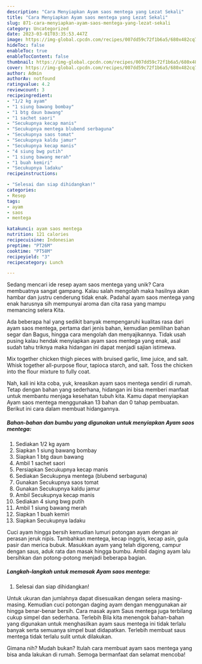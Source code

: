 ```yaml
---
description: "Cara Menyiapkan Ayam saos mentega yang Lezat Sekali"
title: "Cara Menyiapkan Ayam saos mentega yang Lezat Sekali"
slug: 871-cara-menyiapkan-ayam-saos-mentega-yang-lezat-sekali
category: Uncategorized
date: 2023-03-01T03:35:53.447Z
image: https://img-global.cpcdn.com/recipes/007dd59c72f1b6a5/680x482cq70/ayam-saos-mentega-foto-resep-utama.jpg
hideToc: false
enableToc: true
enableTocContent: false
thumbnail: https://img-global.cpcdn.com/recipes/007dd59c72f1b6a5/680x482cq70/ayam-saos-mentega-foto-resep-utama.jpg
cover: https://img-global.cpcdn.com/recipes/007dd59c72f1b6a5/680x482cq70/ayam-saos-mentega-foto-resep-utama.jpg
author: Admin
authorAv: notfound
ratingvalue: 4.2
reviewcount: 3
recipeingredient:
- "1/2 kg ayam"
- "1 siung bawang bombay"
- "1 btg daun bawang"
- "1 sachet saori"
- "Secukupnya kecap manis"
- "Secukupnya mentega blubend serbaguna"
- "Secukupnya saos tomat"
- "Secukupnya kaldu jamur"
- "Secukupnya kecap manis"
- "4 siung bwg putih"
- "1 siung bawang merah"
- "1 buah kemiri"
- "Secukupnya ladaku"
recipeinstructions:

- "Selesai dan siap dihidangkan!"
categories:
- Resep
tags:
- ayam
- saos
- mentega

katakunci: ayam saos mentega 
nutrition: 121 calories
recipecuisine: Indonesian
preptime: "PT26M"
cooktime: "PT58M"
recipeyield: "3"
recipecategory: Lunch

---
```





Sedang mencari ide resep ayam saos mentega yang unik? Cara membuatnya sangat gampang. Kalau salah mengolah maka hasilnya akan hambar dan justru cenderung tidak enak. Padahal ayam saos mentega yang enak harusnya sih mempunyai aroma dan cita rasa yang mampu memancing selera Kita.





Ada beberapa hal yang sedikit banyak mempengaruhi kualitas rasa dari ayam saos mentega, pertama dari jenis bahan, kemudian pemilihan bahan segar dan Bagus, hingga cara mengolah dan menyajikannya. Tidak usah pusing kalau hendak menyiapkan ayam saos mentega yang enak,      asal sudah tahu triknya maka hidangan ini dapat menjadi sajian istimewa.














Mix together chicken thigh pieces with bruised garlic, lime juice, and salt. Whisk together all-purpose flour, tapioca starch, and salt. Toss the chicken into the flour mixture to fully coat.






Nah, kali ini kita coba, yuk, kreasikan ayam saos mentega sendiri di rumah. Tetap dengan bahan yang sederhana, hidangan ini bisa memberi manfaat untuk membantu menjaga kesehatan tubuh kita. Kamu dapat menyiapkan Ayam saos mentega menggunakan 13 bahan dan 0 tahap pembuatan. Berikut ini cara dalam membuat hidangannya.

<!--inarticleads1-->

##### Bahan-bahan dan bumbu yang digunakan untuk menyiapkan Ayam saos mentega:

1. Sediakan 1/2 kg ayam
1. Siapkan 1 siung bawang bombay
1. Siapkan 1 btg daun bawang
1. Ambil 1 sachet saori
1. Persiapkan Secukupnya kecap manis
1. Sediakan Secukupnya mentega (blubend serbaguna)
1. Gunakan Secukupnya saos tomat
1. Gunakan Secukupnya kaldu jamur
1. Ambil Secukupnya kecap manis
1. Sediakan 4 siung bwg putih
1. Ambil 1 siung bawang merah
1. Siapkan 1 buah kemiri
1. Siapkan Secukupnya ladaku


Cuci ayam hingga bersih kemudian lumuri potongan ayam dengan air perasan jeruk nipis. Tambahkan mentega, kecap inggris, kecap asin, gula pasir dan merica bubuk. Masukkan ayam yang telah digoreng, campur dengan saus, aduk rata dan masak hingga bumbu. Ambil daging ayam lalu bersihkan dan potong-potong menjadi beberapa bagian. 

<!--inarticleads2-->

##### Langkah-langkah untuk memasak Ayam saos mentega:


1. Selesai dan siap dihidangkan!

Untuk ukuran dan jumlahnya dapat disesuaikan dengan selera masing-masing. Kemudian cuci potongan daging ayam dengan menggunakan air hingga benar-benar bersih. Cara masak ayam Saus mentega juga terbilang cukup simpel dan sederhana. Terlebih Bila kita menengok bahan-bahan yang digunakan untuk menghasilkan ayam saus mentega ini tidak terlalu banyak serta semuanya simpel buat didapatkan. Terlebih membuat saus mentega tidak terlalu sulit untuk dilakukan. 

Gimana nih? Mudah bukan? Itulah cara membuat ayam saos mentega yang bisa anda lakukan di rumah. Semoga bermanfaat dan selamat mencoba!
